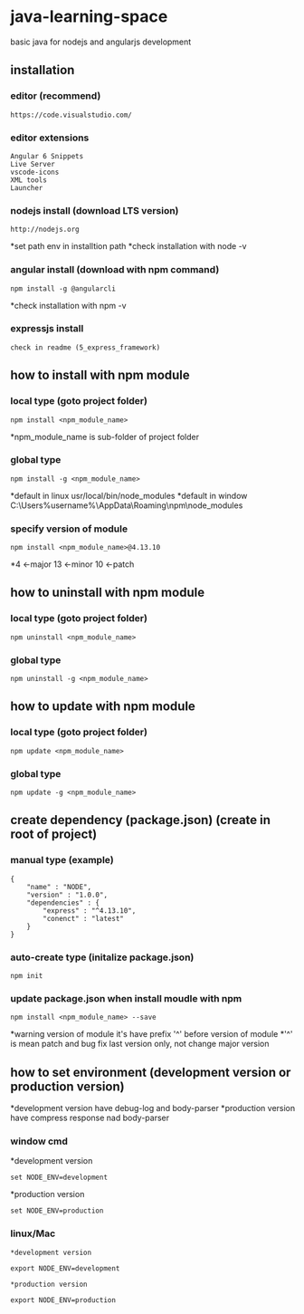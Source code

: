 # java-learning-space
basic java for nodejs and angularjs development

## installation
### editor (recommend)

    https://code.visualstudio.com/

### editor extensions

    Angular 6 Snippets
    Live Server
    vscode-icons
    XML tools
    Launcher

### nodejs install (download LTS version)
   
    http://nodejs.org
    
   *set path env in installtion path
   *check installation with node -v

### angular install (download with npm command)
    
    npm install -g @angularcli
    
   *check installation with npm -v

### expressjs install 

    check in readme (5_express_framework)

## how to install with npm module
### local type (goto project folder)

    npm install <npm_module_name>

   *npm_module_name is sub-folder of project folder

### global type 

    npm install -g <npm_module_name>

   *default in linux usr/local/bin/node_modules
   *default in window C:\Users\%username%\AppData\Roaming\npm\node_modules

### specify version of module
    
    npm install <npm_module_name>@4.13.10

   *4 <-major 13 <-minor 10 <-patch

## how to uninstall with npm module
### local type (goto project folder)

    npm uninstall <npm_module_name>

### global type 

    npm uninstall -g <npm_module_name>

## how to update with npm module
### local type (goto project folder)

    npm update <npm_module_name>

### global type 

    npm update -g <npm_module_name>

## create dependency (package.json) (create in root of project)
### manual type (example)

    {
        "name" : "NODE",
        "version" : "1.0.0",
        "dependencies" : {
            "express" : "^4.13.10",
            "conenct" : "latest"
        }
    }

### auto-create type (initalize package.json)
    
    npm init

### update package.json when install moudle with npm

    npm install <npm_module_name> --save

   *warning version of module it's have prefix '^' before version of module
   *'^' is mean patch and bug fix last version only, not change major version

## how to set environment (development version or production version)

   *development version have debug-log and body-parser
   *production version have compress response nad body-parser

### window cmd
    
   *development version

    set NODE_ENV=development

   *production version

    set NODE_ENV=production

### linux/Mac

    *development version

    export NODE_ENV=development

    *production version

    export NODE_ENV=production